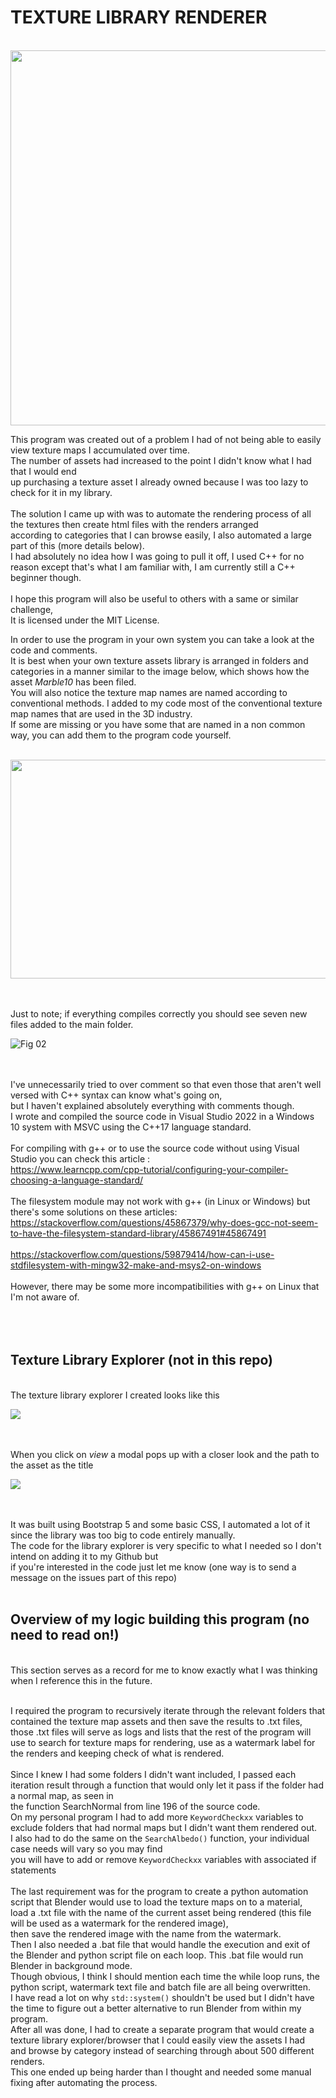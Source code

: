 # **TEXTURE LIBRARY RENDERER**

<br>
<img src="./README_imgs/rends.JPG" width="944" height="600"><br>

This program was created out of a problem I had of not being able to easily view texture maps I accumulated over time.<br>
The number of assets had increased to the point I didn't know what I had that I would end<br>
up purchasing a texture asset I already owned because I was too lazy to check for it in my library.<br><br>
The solution I came up with was to automate the rendering process of all the textures then create html files with the renders arranged<br>
according to categories that I can browse easily, I also automated a large part of this (more details below).<br>
I had absolutely no idea how I was going to pull it off, I used C++ for no reason except that's what I am familiar with, I am currently still a C++ beginner though.<br><br>
I hope this program will also be useful to others with a same or similar challenge,<br>
It is licensed under the MIT License.<br>

In order to use the program in your own system you can take a look at the code and comments.<br>
It is best when your own texture assets library is arranged in folders and categories in a manner similar to the image below, which shows how the asset *Marble10* has been filed.<br>
You will also notice the texture map names are named according to conventional methods. I added to my code most of the conventional texture map names that are used in the 3D industry.<br>
If some are missing or you have some that are named in a non common way, you can add them to the program code yourself.<br><br>

<img src="./README_imgs/fig01.jpg" width="1275" height="350"><br><br><br>

Just to note; if everything compiles correctly you should see seven new files added to the main folder.<br>

![Fig 02](./README_imgs/fig02.jpg)<br><br><br>

I've unnecessarily tried to over comment so that even those that aren't well versed with C++ syntax can know what's going on,<br>
but I haven't explained absolutely everything with comments though.<br>
I wrote and compiled the source code in Visual Studio 2022 in a Windows 10 system with MSVC using the C++17 language standard.<br><br>
For compiling with g++ or to use the source code without using Visual Studio you can check this article :<br>
https://www.learncpp.com/cpp-tutorial/configuring-your-compiler-choosing-a-language-standard/ <br>
<br>
The filesystem module may not work with g++ (in Linux or Windows) but there's some solutions on these articles:<br> 
https://stackoverflow.com/questions/45867379/why-does-gcc-not-seem-to-have-the-filesystem-standard-library/45867491#45867491 <br>
<br>
https://stackoverflow.com/questions/59879414/how-can-i-use-stdfilesystem-with-mingw32-make-and-msys2-on-windows <br><br>
However, there may be some more incompatibilities with g++ on Linux that I'm not aware of.<br>
<br><br><br>

## **Texture Library Explorer (not in this repo)**
<br>
The texture library explorer I created looks like this<br>

<img src="./README_imgs/fig_wood.jpg"><br><br><br>

When you click on *view* a modal pops up with a closer look and the path to the asset as the title<br>

<img src="./README_imgs/fig_modal.jpg"><br><br><br>

It was built using Bootstrap 5 and some basic CSS, I automated a lot of it since the library was too big to code entirely manually.<br>
The code for the library explorer is very specific to what I needed so I don't intend on adding it to my Github but<br>
if you're interested in the code just let me know (one way is to send a message on the issues part of this repo)<br><br>

## **Overview of my logic building this program (no need to read on!)**

<br>
This section serves as a record for me to know exactly what I was thinking when I reference this in the future.<br><br>

I required the program to recursively iterate through the relevant folders that contained the texture map assets and then save the results to .txt files, <br>
those .txt files will serve as logs and lists that the rest of the program will use to search for texture maps for rendering, use as a watermark label for the renders and keeping check of what is rendered.<br><br>
Since I knew I had some folders I didn't want included, I passed each iteration result through a function that would only let it pass if the folder had a normal map, as seen in <br>
the function SearchNormal from line 196 of the source code.<br>
On my personal program I had to add more `KeywordCheckxx` variables to exclude folders that had normal maps but I didn't want them rendered out.<br>
I also had to do the same on the `SearchAlbedo()` function, your individual case needs will vary so you may find<br>
you will have to add or remove `KeywordCheckxx` variables with associated if statements<br><br>
The last requirement was for the program to create a python automation script that Blender would use to load the texture maps on to a material,<br>
load a .txt file with the name of the current asset being rendered (this file will be used as  a watermark for the rendered image), <br>
then save the rendered image with the name from the watermark.<br>
Then I also needed a .bat file that would handle the execution and exit of the Blender and python script file on each loop. This .bat file would run Blender in background mode.<br>
Though obvious, I think I should mention each time the while loop runs, the python script, watermark text file and batch file are all being overwritten.<br>
I have read a lot on why `std::system()` shouldn't be used but I didn't have the time to figure out a better alternative to run Blender from within my program.<br>
After all was done, I had to create a separate program that would create a texture library explorer/browser that I could easily view the assets I had <br>
and browse by category instead of searching through about 500 different renders.<br>
This one ended up being harder than I thought and needed some manual fixing after automating the process.<br>

  


